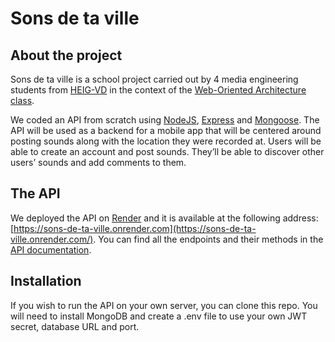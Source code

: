 # Sons de ta ville

## About the project

Sons de ta ville is a school project carried out by 4 media engineering students from [HEIG-VD](https://heig-vd.ch) in the context of the [Web-Oriented Architecture class](https://github.com/MediaComem/comem-archioweb).

We coded an API from scratch using [NodeJS](https://nodejs.org/en/), [Express](https://expressjs.com/en) and [Mongoose](https://mongoosejs.com/). The API will be used as a backend for a mobile app that will be centered around posting sounds along with the location they were recorded at. Users will be able to create an account and post sounds. They’ll be able to discover other users’ sounds and add comments to them.

## The API

We deployed the API on [Render](https://render.com/) and it is available at the following address: [https://sons-de-ta-ville.onrender.com](https://sons-de-ta-ville.onrender.com/). You can find all the endpoints and their methods in the [API documentation](https://sons-de-ta-ville.onrender.com/docs).

## Installation

If you wish to run the API on your own server, you can clone this repo. You will need to install MongoDB and create a .env file to use your own JWT secret, database URL and port.